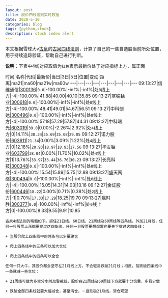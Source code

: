 ```yaml
---
layout: post
title: 股价四线法则实时数据
date: 2020-5-10
categories: blog
tags: [python,stock]
description: stock index alert
---
```



本文根据雪球大v[古泉](https://xueqiu.com/u/7148646888)的[古泉四线法则](https://xueqiu.com/7148646888/130498192)，计算了自己的一些自选股当前所处位置，用于持续追踪验证，帮助自己进行判断。

**说明**：下表中4线对应取值为`红色`表示最新价处于对应指标上方，属正面

时间|名称|代码|最新价|当日|3日|5日|位置|变动|距离|ma21|ma60|ma21w|ma60w
---|---|---|---|---|---|---|---|---
09:13:27|信维通信|[300136](https://xueqiu.com/S/SZ300136)|`0.0`|-100.00%|-inf%|-inf%|处`0`线上方|-4|-100.00%|41.88|40.00|40.10|35.85
09:13:27|寒锐钴业|[300618](https://xueqiu.com/S/SZ300618)|`0.0`|-100.00%|-inf%|-inf%|处`0`线上方|-4|-100.00%|48.41|49.01|54.67|56.51
09:13:27|中科创达|[300496](https://xueqiu.com/S/SZ300496)|`0.0`|-100.00%|-inf%|-inf%|处`0`线上方|-4|-100.00%|57.18|57.29|57.87|44.31
09:12:27|中科曙光|[603019](https://xueqiu.com/S/SH603019)|`39.0`|0.00%|-2.26%|2.92%|处`4`线上方|0|14.11%|`38.34`|`35.69`|`35.08`|`29.05`
09:12:27|诺力股份|[603611](https://xueqiu.com/S/SH603611)|`21.34`|0.00%|3.09%|1.22%|处`4`线上方|0|12.18%|`20.93`|`18.97`|`18.93`|`17.56`
09:13:27|华友钴业|[603799](https://xueqiu.com/S/SH603799)|`38.04`|0.00%|11.70%|10.02%|处`4`线上方|1|13.76%|`33.97`|`33.44`|`36.76`|`30.23`
09:13:27|长亮科技|[300348](https://xueqiu.com/S/SZ300348)|`0.0`|-100.00%|-inf%|-inf%|处`0`线上方|-4|-100.00%|15.54|15.89|15.75|12.88
09:13:27|盛天网络|[300494](https://xueqiu.com/S/SZ300494)|`0.0`|-100.00%|-inf%|-inf%|处`0`线上方|-4|-100.00%|15.05|14.31|14.03|13.16
09:12:27|金证股份|[600446](https://xueqiu.com/S/SH600446)|`18.22`|0.00%|0.71%|0.38%|处`2`线上方|-1|0.70%|`17.33`|`17.29`|18.25|19.70
09:13:27|赢时胜|[300377](https://xueqiu.com/S/SZ300377)|`0.0`|-100.00%|-inf%|-inf%|处`0`线上方|0|-100.00%|8.33|9.55|9.91|10.85

```
古泉4线法则的精髓如下。抓住21日线、60日线、21周线及60周线等四条线，外加21月线，任何一只股票上涨都要穿过这四条线，任何一只股票要想爆雷也要先下穿过这四条线：

+ 当股价爬上四条线中的两条可以少量建仓

+ 爬上四条线中的三条可以加大仓位

+ 爬上四条线中的四条可以全仓

任何一只大牛，其股价都会坚守在21月线上方，不会轻易跌破21月线；相反，每跌破四条线中一条就减一些仓位：

+ 21周线可做为多空分水岭及警戒线，股价在21周线及60周线下方就要十分慎重，多看少做

+ 跌破全部四条线就要大幅减仓，甚至清仓，一旦跌破21月线，清仓观望
```